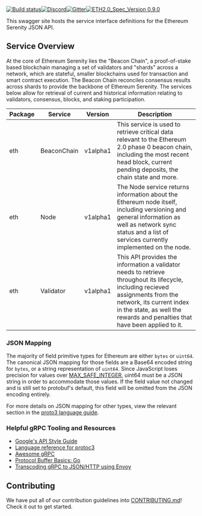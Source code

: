 [![Build status](https://badge.buildkite.com/62be08099e9e228b165c2dba69c637eb9ca7a1ca95efd54b9f.svg?branch=master)](https://buildkite.com/prysmatic-labs/ethereum-apis)[![Discord](https://user-images.githubusercontent.com/7288322/34471967-1df7808a-efbb-11e7-9088-ed0b04151291.png)](https://discord.gg/KSA7rPr)[![Gitter](https://badges.gitter.im/Join%20Chat.svg)](https://gitter.im/prysmaticlabs/geth-sharding?utm_source=badge&utm_medium=badge&utm_campaign=pr-badge)[![ETH2.0_Spec_Version 0.9.0](https://img.shields.io/badge/ETH2.0%20Spec%20Version-v0.8.1-blue.svg)](https://github.com/ethereum/eth2.0-specs/commit/452ecf8e27c7852c7854597f2b1bb4a62b80c7ec)

This swagger site hosts the service interface definitions for the Ethereum Serenity JSON API.

## Service Overview

At the core of Ethereum Serenity lies the "Beacon Chain", a proof-of-stake based blockchain managing a set of validators and "shards" across a network, which are stateful, smaller blockchains used for transaction and smart contract execution. The Beacon Chain reconciles consensus results across shards to provide the backbone of Ethereum Serenity. The services below allow for retrieval of current and historical information relating to validators, consensus, blocks, and staking participation.

| Package | Service | Version | Description |
|---------|---------|---------|-------------|
| eth | BeaconChain | v1alpha1 | This service is used to retrieve critical data relevant to the Ethereum 2.0 phase 0 beacon chain, including the most recent head block, current pending deposits, the chain state and more. |
| eth | Node | v1alpha1 | The Node service returns information about the Ethereum node itself, including versioning and general information as well as network sync status and a list of services currently implemented on the node.
| eth | Validator | v1alpha1 | This API provides the information a validator needs to retrieve throughout its lifecycle, including recieved assignments from the network, its current index in the state, as well the rewards and penalties that have been applied to it.

### JSON Mapping

The majority of field primitive types for Ethereum are either `bytes` or `uint64`. The canonical JSON mapping for those fields are a Base64 encoded string for `bytes`, or a string representation of `uint64`. Since JavaScript loses precision for values over [MAX_SAFE_INTEGER](https://developer.mozilla.org/en-US/docs/Web/JavaScript/Reference/Global_Objects/Number/MAX_SAFE_INTEGER), uint64 must be a JSON string in order to accommodate those values. If the field value not changed and is still set to protobuf's default, this field will be omitted from the JSON encoding entirely.

For more details on JSON mapping for other types, view the relevant section in the [proto3 language guide](https://developers.google.com/protocol-buffers/docs/proto3#json).

### Helpful gRPC Tooling and Resources

- [Google's API Style Guide](https://cloud.google.com/apis/design/)
- [Language reference for protoc3](https://developers.google.com/protocol-buffers/docs/proto3)
- [Awesome gRPC](https://github.com/grpc-ecosystem/awesome-grpc)
- [Protocol Buffer Basics: Go](https://developers.google.com/protocol-buffers/docs/gotutorial)
- [Transcoding gRPC to JSON/HTTP using Envoy](https://blog.jdriven.com/2018/11/transcoding-grpc-to-http-json-using-envoy/)


## Contributing
We have put all of our contribution guidelines into [CONTRIBUTING.md](https://github.com/prysmaticlabs/prysm/blob/master/CONTRIBUTING.md)! Check it out to get started.